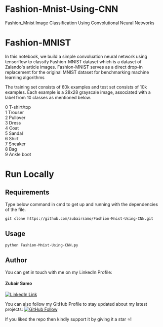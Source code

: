 # Fashion-Mnist-Using-CNN
Fashion_Mnist Image Classification Using Convolutional Neural Networks
# Fashion-MNIST
In this notebook, we build a simple convoluation neural network using tensorflow to classify Fashion-MNIST dataset
which is a dataset of Zalando's article images. 
Fashion-MNIST serves as a direct drop-in replacement for the original MNIST dataset for benchmarking 
machine learning algorithms 

The training set consists of 60k examples and test set consists of 10k examples. Each example is a 28x28 grayscale image, 
associated with a label from 10 classes as mentioned below. 

0 T-shirt/top <br>
1 Trouser <br>
2 Pullover <br>
3 Dress <br>
4 Coat <br>
5 Sandal <br>
6 Shirt <br>
7 Sneaker <br>
8 Bag <br>
9 Ankle boot
# Run Locally

## Requirements
Type below command in cmd to get up and running with the dependencies of the file.
```
git clone https://github.com/zubairsamo/Fashion-Mnist-Using-CNN.git

```
## Usage
```
python Fashion-Mnist-Using-CNN.py
```


## Author
You can get in touch with me on my LinkedIn Profile:

#### Zubair Samo
[![LinkedIn Link](https://img.shields.io/badge/Connect-Zubair-Samo-blue.svg?logo=linkedin&longCache=true&style=social&label=Connect
)](https://linkedin.com/in/zubair-samo-3a2764197)

You can also follow my GitHub Profile to stay updated about my latest projects: [![GitHub Follow](https://img.shields.io/badge/Connect-zubairsamo-blue.svg?logo=Github&longCache=true&style=social&label=Follow)](https://github.com/zubairsamo)

If you liked the repo then kindly support it by giving it a star ⭐!
